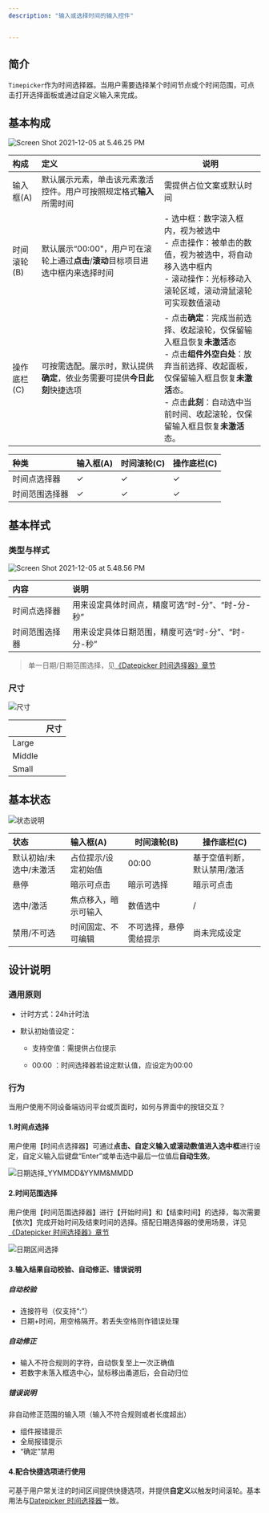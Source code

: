 ```yaml
---
description: "输入或选择时间的输入控件"


---
```


<!--副标题具体写法见源代码模式-->

## 简介

`Timepicker`作为时间选择器。当用户需要选择某个时间节点或个时间范围，可点击打开选择面板或通过自定义输入来完成。

## 基本构成

![Screen Shot 2021-12-05 at 5.46.25 PM](../../../images/Timepicker/consist-1.jpg)

| 构成        | 定义                                                         | 说明                                                         |
| :---------- | :----------------------------------------------------------- | ------------------------------------------------------------ |
| 输入框(A)   | 默认展示元素，单击该元素激活控件。用户可按照规定格式**输入**所需时间 | 需提供占位文案或默认时间                                     |
| 时间滚轮(B) | 默认展示“00:00"，用户可在滚轮上通过**点击**/**滚动**目标项目进选中框内来选择时间 | - 选中框：数字滚入框内，视为被选中<br />- 点击操作：被单击的数值，视为被选中，将自动移入选中框内<br />- 滚动操作：光标移动入滚轮区域，滚动滑鼠滚轮可实现数值滚动 |
| 操作底栏(C) | 可按需选配。展示时，默认提供**确定**，依业务需要可提供**今日此刻**快捷选项 | - 点击**确定**：完成当前选择、收起滚轮，仅保留输入框且恢复**未激活**态<br />- 点击**组件外空白处**：放弃当前选择、收起面板，仅保留输入框且恢复**未激活**态。<br />- 点击**此刻**：自动选中当前时间、收起滚轮，仅保留输入框且恢复**未激活**态。 |



| 种类           | 输入框(A) | 时间滚轮(C) | 操作底栏(C) |
| :------------- | :-------- | ----------- | ----------- |
| 时间点选择器   | ✓         | ✓           | ✓           |
| 时间范围选择器 | ✓         | ✓           | ✓           |


## 基本样式

### 类型与样式

<!--图片存储路径为images下新建元素名文件夹，例/images/Name/pic.png-->

![Screen Shot 2021-12-05 at 5.48.56 PM](../../../images/Timepicker/type-1.jpg)

| 内容           | 说明                                              |
| :------------- | :------------------------------------------------ |
| 时间点选择器   | 用来设定具体时间点，精度可选“时-分”、“时-分-秒”   |
| 时间范围选择器 | 用来设定具体日期范围，精度可选“时-分”、“时-分-秒” |

> 单一日期/日期范围选择，见[《Datepicker 时间选择器》章节]()

### 尺寸

![尺寸]()

<!--图片存储路径为images下新建元素名文件夹，例/images/Name/pic.png-->

|        | 尺寸 |
| :----- | :--- |
| Large  |      |
| Middle |      |
| Small  |      |

## 基本状态

![状态说明](../../../images/Timepicker/Status-1.jpg)

| 状态                   | 输入框(A)            | 时间滚轮(B)            | 操作底栏(C)                 |
| :--------------------- | :------------------- | ---------------------- | --------------------------- |
| 默认初始/未选中/未激活 | 占位提示/设定初始值  | 00:00                  | 基于空值判断，默认禁用/激活 |
| 悬停                   | 暗示可点击           | 暗示可选择             | 暗示可点击                  |
| 选中/激活              | 焦点移入，暗示可输入 | 数值选中               | /                           |
| 禁用/不可选            | 时间固定、不可编辑   | 不可选择，悬停需给提示 | 尚未完成设定                |



## 设计说明

### 通用原则

- 计时方式：24h计时法

- 默认初始值设定：

  - 支持空值：需提供占位提示

  - 00:00 ：时间选择器若设定默认值，应设定为00:00

    

### 行为

当用户使用不同设备端访问平台或页面时，如何与界面中的按钮交互？



#### 1.时间点选择

用户使用【时间点选择器】可通过**点击、自定义输入或滚动数值进入选中框**进行设定，自定义输入后键盘“Enter”或单击选中最后一位值后**自动生效**。

![日期选择_YYMMDD&YYMM&MMDD](../../../images/Timepicker/rolling.png)

#### 2.时间范围选择

用户使用【时间范围选择器】进行【开始时间】和【结束时间】的选择，每次需要【依次】完成开始时间及结束时间的选择。搭配日期选择器的使用场景，详见[《Datepicker 时间选择器》章节]()

![日期区间选择](../../../images/Button/日期区间选择.jpg)

#### 3.输入结果自动校验、自动修正、错误说明

##### 自动校验

- 连接符号（仅支持“:”）
- 日期+时间，用空格隔开。若丢失空格则作错误处理

##### 自动修正

- 输入不符合规则的字符，自动恢复至上一次正确值
- 若数字未落入框选中心，鼠标移出甬道后，会自动归位

##### 错误说明

非自动修正范围的输入项（输入不符合规则或者长度超出）

- 组件报错提示
- 全局报错提示
- “确定”禁用

#### 4.配合**快捷选项**进行使用

可基于用户常关注的时间区间提供快捷选项，并提供**自定义**以触发时间滚轮。基本用法与[Datepicker 时间选择器]()一致。
<!--

## 主题

| 内容 | 值           | 默认值  |
| :--- | :----------- | :------ |
| icon | icon/nothing | nothing |
| icon | icon/nothing | nothing |


## 相关文档

1. [Tag 标签](https://www.ucloud.cn)
2. [Notice 提示](https://www.ucloud.cn)

-->

